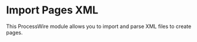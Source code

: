 # Import Pages XML

This ProcessWire module allows you to import and parse XML files to create pages.
